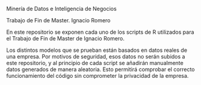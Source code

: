 Minería de Datos e Inteligencia de Negocios

Trabajo de Fin de Master. Ignacio Romero

En este repositorio se exponen cada uno de los scripts de R utilizados para el Trabajo de Fin de Master de Ignacio Romero.

Los distintos modelos que se prueban están basados en datos reales de una empresa.
Por motivos de seguridad, esos datos no serán subidos a este repositorio, y al principio de cada script se añadirán manualmente datos generados de manera aleatoria. Esto permitirá comprobar el correcto funcionamiento del código sin comprometer la privacidad de la empresa.
